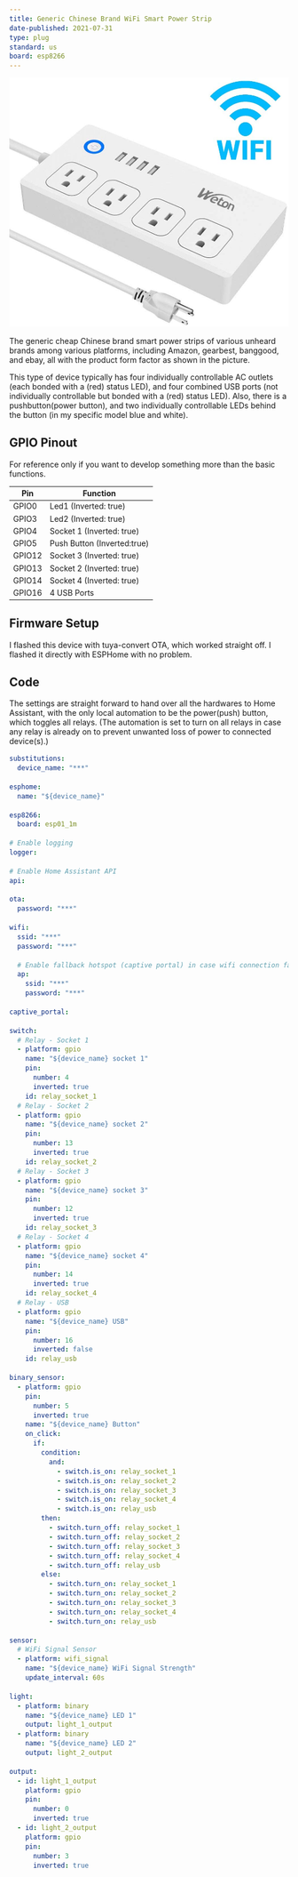 ```yaml
---
title: Generic Chinese Brand WiFi Smart Power Strip
date-published: 2021-07-31
type: plug
standard: us
board: esp8266
---
```


![image](Generic-Chinese-Brand-WiFi-Smart-Power-Strip.jpg)

The generic cheap Chinese brand smart power strips of various unheard brands among various platforms, including Amazon, gearbest, banggood, and ebay, all with the product form factor as shown in the picture.

This type of device typically has four individually controllable AC outlets (each bonded with a (red) status LED), and four combined USB ports (not individually controllable but bonded with a (red) status LED). Also, there is a pushbutton(power button), and two individually controllable LEDs behind the button (in my specific model blue and white).

## GPIO Pinout

For reference only if you want to develop something more than the basic functions.

| Pin    | Function                     |
| ------ | ---------------------------- |
| GPIO0  | Led1 (Inverted: true)        |
| GPIO3  | Led2 (Inverted: true)        |
| GPIO4  | Socket 1 (Inverted: true)    |
| GPIO5  | Push Button (Inverted:true)  |
| GPIO12 | Socket 3 (Inverted: true)    |
| GPIO13 | Socket 2 (Inverted: true)    |
| GPIO14 | Socket 4 (Inverted: true)    |
| GPIO16 | 4 USB Ports                  |

## Firmware Setup

I flashed this device with tuya-convert OTA, which worked straight off. I flashed it directly with ESPHome with no problem.

## Code

The settings are straight forward to hand over all the hardwares to Home Assistant, with the only local automation to be the power(push) button, which toggles all relays. (The automation is set to turn on all relays in case any relay is already on to prevent unwanted loss of power to connected device(s).)

```yaml
substitutions:
  device_name: "***"

esphome:
  name: "${device_name}"

esp8266:
  board: esp01_1m

# Enable logging
logger:

# Enable Home Assistant API
api:

ota:
  password: "***"

wifi:
  ssid: "***"
  password: "***"

  # Enable fallback hotspot (captive portal) in case wifi connection fails
  ap:
    ssid: "***"
    password: "***"

captive_portal:

switch:
  # Relay - Socket 1
  - platform: gpio
    name: "${device_name} socket 1"
    pin:
      number: 4
      inverted: true
    id: relay_socket_1
  # Relay - Socket 2
  - platform: gpio
    name: "${device_name} socket 2"
    pin:
      number: 13
      inverted: true
    id: relay_socket_2
  # Relay - Socket 3
  - platform: gpio
    name: "${device_name} socket 3"
    pin:
      number: 12
      inverted: true
    id: relay_socket_3
  # Relay - Socket 4
  - platform: gpio
    name: "${device_name} socket 4"
    pin:
      number: 14
      inverted: true
    id: relay_socket_4
  # Relay - USB
  - platform: gpio
    name: "${device_name} USB"
    pin:
      number: 16
      inverted: false
    id: relay_usb

binary_sensor:
  - platform: gpio
    pin:
      number: 5
      inverted: true
    name: "${device_name} Button"
    on_click:
      if:
        condition:
          and:
            - switch.is_on: relay_socket_1
            - switch.is_on: relay_socket_2
            - switch.is_on: relay_socket_3
            - switch.is_on: relay_socket_4
            - switch.is_on: relay_usb
        then:
          - switch.turn_off: relay_socket_1
          - switch.turn_off: relay_socket_2
          - switch.turn_off: relay_socket_3
          - switch.turn_off: relay_socket_4
          - switch.turn_off: relay_usb
        else:
          - switch.turn_on: relay_socket_1
          - switch.turn_on: relay_socket_2
          - switch.turn_on: relay_socket_3
          - switch.turn_on: relay_socket_4
          - switch.turn_on: relay_usb

sensor:
  # WiFi Signal Sensor
  - platform: wifi_signal
    name: "${device_name} WiFi Signal Strength"
    update_interval: 60s

light:
  - platform: binary
    name: "${device_name} LED 1"
    output: light_1_output
  - platform: binary
    name: "${device_name} LED 2"
    output: light_2_output

output:
  - id: light_1_output
    platform: gpio
    pin:
      number: 0
      inverted: true
  - id: light_2_output
    platform: gpio
    pin:
      number: 3
      inverted: true
```
